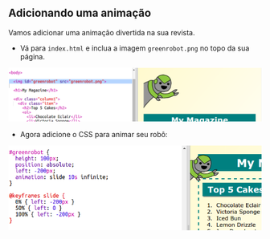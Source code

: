 ## Adicionando uma animação

Vamos adicionar uma animação divertida na sua revista.

+ Vá para `index.html` e inclua a imagem `greenrobot.png` no topo da sua página.

![screenshot](images/magazine-animation-image.png)

+ Agora adicione o CSS para animar seu robô:

![screenshot](images/magazine-animation-css.png)